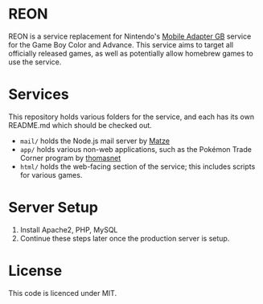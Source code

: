 # REON

REON is a service replacement for Nintendo's [Mobile Adapter GB](https://bulbapedia.bulbagarden.net/wiki/Mobile_Game_Boy_Adapter) service for the Game Boy Color and Advance. This service aims to target all officially released games, as well as potentially allow homebrew games to use the service.

# Services

This repository holds various folders for the service, and each has its own README.md which should be checked out.

- `mail/` holds the Node.js mail server by [Matze](https://github.com/Sudel-Matze)
- `app/` holds various non-web applications, such as the Pokémon Trade Corner program by [thomasnet](https://github.com/thomasnet-mc)
- `html/` holds the web-facing section of the service; this includes scripts for various games.

# Server Setup

1. Install Apache2, PHP, MySQL
2. Continue these steps later once the production server is setup.


# License

This code is licenced under MIT.